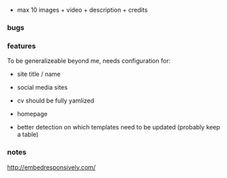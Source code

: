 - max 10 images + video + description + credits

### bugs


### features

To be generalizeable beyond me, needs configuration for:
- site title / name
- social media sites
- cv should be fully yamlized
- homepage

- better detection on which templates need to be updated (probably keep a table)


### notes

http://embedresponsively.com/